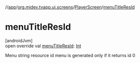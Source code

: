 //[app](../../../index.md)/[org.mjdev.tvapp.ui.screens](../index.md)/[PlayerScreen](index.md)/[menuTitleResId](menu-title-res-id.md)

# menuTitleResId

[androidJvm]\
open override val [menuTitleResId](menu-title-res-id.md): [Int](https://kotlinlang.org/api/latest/jvm/stdlib/kotlin/-int/index.html)

Menu string resource id menu is generated only if it returns id 0
